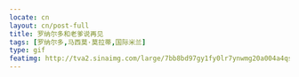 ```yaml
---
locate: cn
layout: cn/post-full
title: 罗纳尔多和老爹说再见
tags: [罗纳尔多,马西莫·莫拉蒂,国际米兰]
type: gif
featimg: http://tva2.sinaimg.com/large/7bb8bd97gy1fy0lr7ynwmg20a004a4qs.gif
---
```

